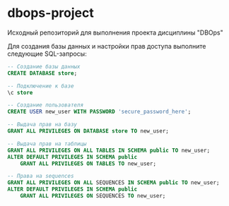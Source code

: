 # dbops-project
Исходный репозиторий для выполнения проекта дисциплины "DBOps"

Для создания базы данных и настройки прав доступа выполните следующие SQL-запросы:

```sql
-- Создание базы данных
CREATE DATABASE store;

-- Подключение к базе
\c store

-- Создание пользователя
CREATE USER new_user WITH PASSWORD 'secure_password_here';

-- Выдача прав на базу
GRANT ALL PRIVILEGES ON DATABASE store TO new_user;

-- Выдача прав на таблицы
GRANT ALL PRIVILEGES ON ALL TABLES IN SCHEMA public TO new_user;
ALTER DEFAULT PRIVILEGES IN SCHEMA public 
    GRANT ALL PRIVILEGES ON TABLES TO new_user;

-- Права на sequences
GRANT ALL PRIVILEGES ON ALL SEQUENCES IN SCHEMA public TO new_user;
ALTER DEFAULT PRIVILEGES IN SCHEMA public 
    GRANT ALL PRIVILEGES ON SEQUENCES TO new_user;
